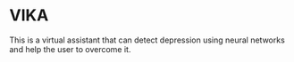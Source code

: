 # VIKA
This is a virtual assistant that can detect depression using neural networks and help the user to overcome it.
